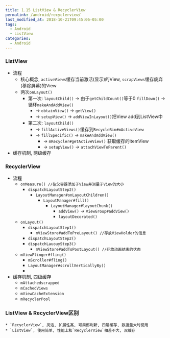 ```yaml
---
title: 1.15 ListView & RecyclerView
permalink: /android/recyclerview/
last_modified_at: 2018-10-21T09:45:06-05:00
tags:
  - Android
  - ListView
categories:
  - Android
---
```


### ListView
* 流程
    * 核心概念, `activeViews`缓存当前激活(显示)的View, `scrapViews`缓存废弃(移除屏幕)的View
    * 两次`onLayout()`
        * 第一次: `layoutChild()` -> 由于`getChildCount()`等于0 `fillDown()` -> 循环`makeAndAddView()`
            *  -> `obtainView()` -> `getView()`
            *  -> `setupView()` -> `addViewInLayout()`把View add到ListView中
        *  第二次: `layoutChild()`
            *  -> `fillActiveViews()`缓存到`RecycleBin#mActiveView`
            *  -> `fillSpecific()` -> `makeAndAddView()`
                *  -> `mRecycler#getActiveView()` 获取缓存的itemView
                *  -> `setupView()` -> `attachViewToParent()`
* 缓存机制, 两级缓存

### RecyclerView
* 流程
    * `onMeasure() //往父容器添加子View并测量子View的大小`
        * `dispatchLayoutStep2()`
            * `LayoutManager#onLayoutChildren()`
                * `LayoutManager#fill()`
                    * `LayoutManager#layoutChunk()`
                        * `addView()` -> `ViewGroup#addView()`
                        * `layoutDecorated()`
    * `onLayout()`
        * `dispatchLayoutStep1()`
            * `mViewStore#addToPreLayout() //存放ViewHolder的信息`
        * `dispatchLayoutStep2()`
        * `dispatchLauouyStep3()`
            * `mViewStore#addToPostLayout() //存放动画结束的状态`
    * `mViewFlinger#fling()`
        * `mScroller#fling()`
        * `LayoutManager#scrollVerticallyBy()`
        *
* 缓存机制, 四级缓存
    * `mAttachedscrapped`
    * `mCachedViews`
    * `mViewCacheExtension`
    * `mRecyclerPool`

### ListView & RecyclerView区别
    * `RecyclerView`, 灵活, 扩展性高, 可局部刷新, 四层缓存, 数据量大时使用
    * `ListView`, 使用简单, 性能上和`RecyclerView`相差不大, 双缓存
